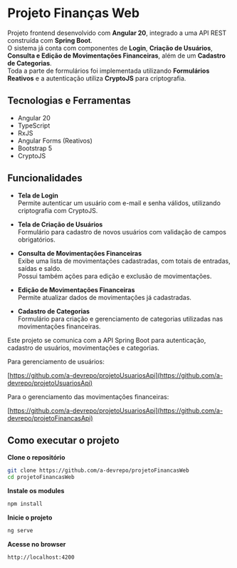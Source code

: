 # Projeto Finanças Web

Projeto frontend desenvolvido com **Angular 20**, integrado a uma API REST construída com **Spring Boot**.  
O sistema já conta com componentes de **Login**, **Criação de Usuários**, **Consulta e Edição de Movimentações Financeiras**, além de um **Cadastro de Categorias**.  
Toda a parte de formulários foi implementada utilizando **Formulários Reativos** e a autenticação utiliza **CryptoJS** para criptografia.

## Tecnologias e Ferramentas

- Angular 20
- TypeScript
- RxJS
- Angular Forms (Reativos)
- Bootstrap 5
- CryptoJS

## Funcionalidades

- **Tela de Login**  
Permite autenticar um usuário com e-mail e senha válidos, utilizando criptografia com CryptoJS.

- **Tela de Criação de Usuários**  
Formulário para cadastro de novos usuários com validação de campos obrigatórios.

- **Consulta de Movimentações Financeiras**  
Exibe uma lista de movimentações cadastradas, com totais de entradas, saídas e saldo.  
Possui também ações para edição e exclusão de movimentações.

- **Edição de Movimentações Financeiras**  
Permite atualizar dados de movimentações já cadastradas.

- **Cadastro de Categorias**  
Formulário para criação e gerenciamento de categorias utilizadas nas movimentações financeiras.

Este projeto se comunica com a API Spring Boot para autenticação, cadastro de usuários, movimentações e categorias.  

Para gerenciamento de usuários:  

[https://github.com/a-devrepo/projetoUsuariosApi](https://github.com/a-devrepo/projetoUsuariosApi)


Para o gerenciamento das movimentações financeiras:

[https://github.com/a-devrepo/projetoUsuariosApi](https://github.com/a-devrepo/projetoFinancasApi)

## Como executar o projeto

**Clone o repositório**

```bash
git clone https://github.com/a-devrepo/projetoFinancasWeb
cd projetoFinancasWeb
```
**Instale os modules**
```bash
npm install
```
**Inicie o projeto**
```bash
ng serve
```
**Acesse no browser**
```bash
http://localhost:4200
```
